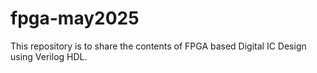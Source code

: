 # fpga-may2025
This repository is to share the contents of FPGA based Digital IC Design using Verilog HDL.
